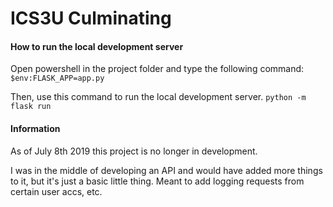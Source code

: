 # ICS3U Culminating

#### How to run the local development server

Open powershell in the project folder and type the following command:
``` $env:FLASK_APP=app.py ```

Then, use this command to run the local development server.
``` python -m flask run ```

#### Information
As of July 8th 2019 this project is no longer in development. 

I was in the middle of developing an API and would have added more things to it, but it's just a basic little thing. Meant to add logging requests from certain user accs, etc.
